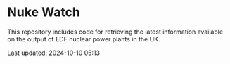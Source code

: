 # Nuke Watch

This repository includes code for retrieving the latest information available on the output of EDF nuclear power plants in the UK.

Last updated: 2024-10-10 05:13